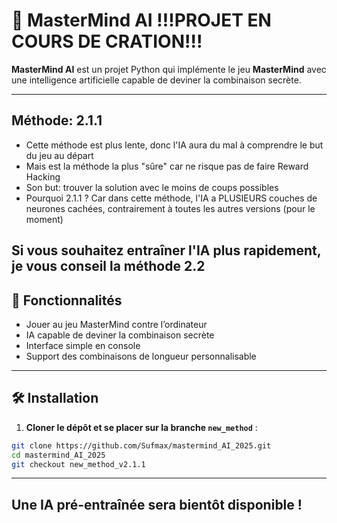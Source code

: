 # 🎯 MasterMind AI !!!PROJET EN COURS DE CRATION!!!

**MasterMind AI** est un projet Python qui implémente le jeu **MasterMind** avec une intelligence artificielle capable de deviner la combinaison secrète.

---

## Méthode: 2.1.1
- Cette méthode est plus lente, donc l'IA aura du mal à comprendre le but du jeu au départ
- Mais est la méthode la plus "sûre" car ne risque pas de faire Reward Hacking
- Son but: trouver la solution avec le moins de coups possibles
- Pourquoi 2.1.1 ? Car dans cette méthode, l'IA a PLUSIEURS couches de neurones cachées, contrairement à toutes les autres versions (pour le moment)

## Si vous souhaitez entraîner l'IA plus rapidement, je vous conseil la méthode 2.2

## 🔹 Fonctionnalités

- Jouer au jeu MasterMind contre l’ordinateur
- IA capable de deviner la combinaison secrète
- Interface simple en console
- Support des combinaisons de longueur personnalisable

---

## 🛠️ Installation

1. **Cloner le dépôt et se placer sur la branche `new_method`** :

```bash
git clone https://github.com/Sufmax/mastermind_AI_2025.git
cd mastermind_AI_2025
git checkout new_method_v2.1.1
```

---
## Une IA pré-entraînée sera bientôt disponible !
